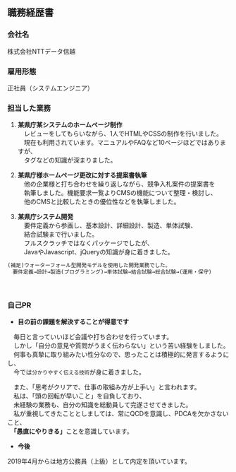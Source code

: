 ## 職務経歴書
### 会社名
株式会社NTTデータ信越
<br>
### 雇用形態
正社員（システムエンジニア）
<br>
### 担当した業務
1. **某県庁某システムのホームページ制作**<br>
　レビューをしてもらいながら、1人でHTMLやCSSの制作を行いました。<br>
　現在も利用されています。マニュアルやFAQなど10ページほどではありますが、<br>
　タグなどの知識が深まりました。<br>

2. **某県庁様ホームページ更改に対する提案書執筆**<br>
　他の企業様と打ち合わせを繰り返しながら、競争入札案件の提案書を<br>
　執筆しました。機能要求一覧よりCMSの機能について整理・検討し、<br>
　他のCMSと比較したときの優位性などを執筆しました。<br>

3. **某県庁システム開発**<br>
　要件定義から参画し、基本設計、詳細設計、製造、単体試験、<br>
　結合試験まで行いました。<br>
　フルスクラッチではなくパッケージでしたが、<br>
　JavaやJavascript、jQueryの知識が身に着きました。<br>
  
```markdown
(補足)ウォーターフォール型開発モデルを使用した開発業務でした。
　要件定義→設計→製造(プログラミング)→単体試験→結合試験→総合試験→(運用・保守)
```
<br>

### 自己PR
-  **目の前の課題を解決することが得意です**<br>

　毎日と言っていいほど会議や打ち合わせを行っています。<br>
　しかし「自分の意見や質問がうまく伝わらない」という苦い経験をしました。　<br>
　何事も真摯に取り組みたい性分なので、思ったことは積極的に発言するようにし、<br>
　今では`分かりやすく伝える技術`が身に着きました。<br>

　また、「思考がクリアで、仕事の取組み方が上手い」と言われます。<br>
　私は、「頭の回転が早いこと」を自負しており、<br>
　未経験の業務も、自分の知識を総動員して完遂させてきました。<br>
　私が重視してきたこととしましては、常にQCDを意識し、PDCAを欠かさないこと、<br>
　<b>「愚直にやりきる」</b>ことを意識しています。<br>
 
-  **今後**<br>

 2019年4月からは地方公務員（上級）として内定を頂いています。
<br>
<br>
<br>
